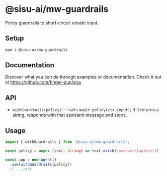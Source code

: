 # @sisu-ai/mw-guardrails

Policy guardrails to short-circuit unsafe input.

## Setup
```bash
npm i @sisu-ai/mw-guardrails
```

## Documentation
Discover what you can do through examples or documentation. Check it out at https://github.com/finger-gun/sisu

## API
- `withGuardrails(policy)` — calls `await policy(ctx.input)`; if it returns a string, responds with that assistant message and stops.

## Usage
```ts
import { withGuardrails } from '@sisu-ai/mw-guardrails';

const policy = async (text: string) => text.match(/password|apikey/i) ? 'I can\'t help with that.' : null;

const app = new Agent()
  .use(withGuardrails(policy))
  // ...rest
```
